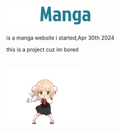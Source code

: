 # ![logo](media/navbar.brand.png)

is a manga website i started,Apr 30th 2024

this is a project cuz im bored
# ![gif](media/shigure-ui-dance.gif)
